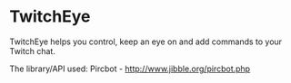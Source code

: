 # TwitchEye
TwitchEye helps you control, keep an eye on and add commands to your Twitch chat.

The library/API used:
Pircbot - http://www.jibble.org/pircbot.php
